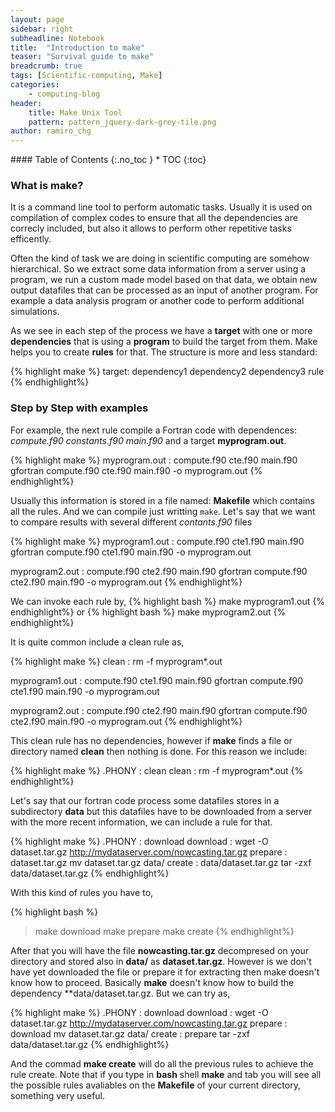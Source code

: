 ```yaml
---
layout: page
sidebar: right
subheadline: Notebook
title:  "Introduction to make"
teaser: "Survival guide to make"
breadcrumb: true
tags: [Scientific-computing, Make]
categories:
    - computing-blog
header:
    title: Make Unix Tool
    pattern: pattern_jquery-dark-grey-tile.png
author: ramiro_chg
---
```



<section id="table-of-contents" class="toc">
<div class="panel radius" markdown="1">
#### Table of Contents
{:.no_toc }
*  TOC
{:toc}
</div>
</section><!-- /#table-of-contents -->


### What is make?

It is a command line tool to perform automatic tasks. Usually it is used on compilation of complex codes to ensure
that all the dependencies are correcly included, but also it allows to perform other repetitive tasks efficently.

Often the kind of task we are doing in scientific computing are somehow hierarchical. So we extract some data information
from a server using a program, we run a custom made model based on that data, we obtain new output datafiles that can
be processed as an input of another program. For example a data analysis program or another code to perform additional simulations.

As we see in each step of the process we have a **target** with one or more **dependencies** that is using a **program** to
build the target from them. Make helps you to create **rules** for that. The structure is more and less standard:

{% highlight make %}
target: dependency1 dependency2 dependency3
    rule
{% endhighlight%}

### Step by Step with examples

For example, the next rule compile a Fortran code with dependences: *compute.f90 constants.f90 main.f90* and a target 
**myprogram.out**. 

{% highlight make %}
myprogram.out : compute.f90 cte.f90 main.f90
    gfortran compute.f90 cte.f90 main.f90 -o myprogram.out
{% endhighlight%}

Usually this information is stored in a file named: **Makefile** which contains all the rules. And we can compile
just writting `make`. Let's say that we want to compare results with several different *contants.f90* files

{% highlight make %}
myprogram1.out : compute.f90 cte1.f90 main.f90
    gfortran compute.f90 cte1.f90 main.f90 -o myprogram.out
    
myprogram2.out : compute.f90 cte2.f90 main.f90
    gfortran compute.f90 cte2.f90 main.f90 -o myprogram.out
{% endhighlight%}

We can invoke each rule by,
{% highlight bash %}
make myprogram1.out
{% endhighlight%}
or
{% highlight bash %}
make myprogram2.out
{% endhighlight%}

It is quite common include a clean rule as,

{% highlight make %}
clean : 
    rm -f myprogram*.out

myprogram1.out : compute.f90 cte1.f90 main.f90
    gfortran compute.f90 cte1.f90 main.f90 -o myprogram.out
    
myprogram2.out : compute.f90 cte2.f90 main.f90
    gfortran compute.f90 cte2.f90 main.f90 -o myprogram.out
{% endhighlight%}

This clean rule has no dependencies, however if **make** finds a file or directory named **clean** then nothing is done. For this
reason we include:

{% highlight make %}
.PHONY : clean
clean : 
    rm -f myprogram*.out
{% endhighlight%}

Let's say that our fortran code process some datafiles stores in a subdirectory **data** but this datafiles
have to be downloaded from a server with the more recent information, we can include a rule for that.

{% highlight make %}
.PHONY : download
download : 
    wget -O dataset.tar.gz http://mydataserver.com/nowcasting.tar.gz
prepare : dataset.tar.gz
    mv dataset.tar.gz data/
create : data/dataset.tar.gz
    tar -zxf data/dataset.tar.gz
{% endhighlight%}

With this kind of rules you have to,

{% highlight bash %}
> make download
> make prepare
> make create
{% endhighlight%}

After that you will have the file **nowcasting.tar.gz** decompresed on your directory and stored also in **data/**
as **dataset.tar.gz**. However is we don't have yet downloaded the file or prepare it for extracting then 
make doesn't know how to proceed. Basically **make** doesn't know how to build the dependency **data/dataset.tar.gz. But we can try as,

{% highlight make %}
.PHONY : download
download : 
    wget -O dataset.tar.gz http://mydataserver.com/nowcasting.tar.gz
prepare : download
    mv dataset.tar.gz data/
create : prepare
    tar -zxf data/dataset.tar.gz
{% endhighlight%}

And the commad **make create** will do all the previous rules to achieve the rule create. Note that if you type in **bash** shell **make** and tab you will see all the possible rules avaliables on the **Makefile** of your current directory, something very useful.


